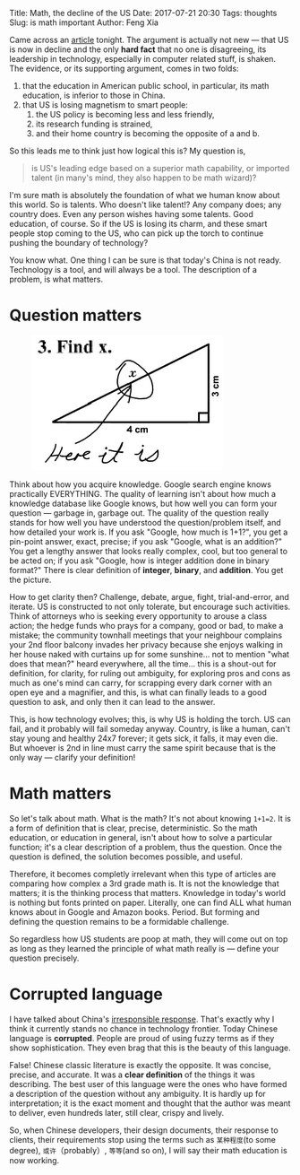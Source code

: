 Title: Math, the decline of the US
Date: 2017-07-21 20:30
Tags: thoughts
Slug: is math important
Author: Feng Xia


Came across an [article][2] tonight. The argument is actually not new
&mdash; that US is now in decline and the only **hard fact** that no
one is disagreeing, <span class="myhighlight">its
leadership in technology</span>, especially in computer related stuff,
is shaken. The evidence, or its supporting argument, comes in two
folds:

[2]: https://www.zhihu.com/question/20953633

1. that the education in American public school, in particular, its math
   education, is inferior to those in China.
2. that US is losing magnetism to smart people:
    1. the US policy is becoming less and less friendly,
    2. its research funding is strained,
    3. and their home country is becoming the opposite of a and b.

So this leads me to think just how logical this is? My question is, 

> is US's leading edge based on a superior math capability, or
> imported talent (in many's mind, they also happen to be math wizard)?

I'm sure math is absolutely the foundation of what we human know about
this world. So is talents. Who doesn't like talent!? Any company does; any
country does. Even any person wishes having some talents. Good
education, of course. So if the US is losing its charm, and these
smart people stop coming to the US, who can pick up the torch to
continue pushing the boundary of technology?

You know what. One thing I can be sure is that today's China is not
ready. Technology is a tool, and will always be a tool. The
description of a problem, is what matters.

# Question matters

<figure class="col l4 m6 s12">
  <img src="images/funny/image008.gif"/>
</figure>

Think about how you acquire knowledge. Google search engine knows
practically EVERYTHING. The quality of learning isn't about how much
a knowledge database like Google knows, but how well you can form your
question &mdash; garbage in, garbage out. The quality of the question
really stands for how well you have understood the question/problem
itself, and how detailed your work is. If you ask "Google, how much is
1+1?", you get a pin-point answer, exact, precise; if you ask "Google,
what is an addition?" You get a lengthy answer that looks really
complex, cool, but too general to be acted on; if you ask "Google, how
is integer addition done in binary format?" There is clear definition
of __integer__, __binary__, and __addition__. You get the picture.

How to get clarity then? Challenge, debate, argue, fight,
trial-and-error, and iterate. US is constructed to not only tolerate,
but encourage such activities. Think of attorneys who is seeking every
opportunity to arouse a class action; the hedge funds who prays for a
company, good or bad, to make a mistake; the community townhall
meetings that your neighbour complains your 2nd floor balcony invades
her privacy because she enjoys walking in her house naked with
curtains up for some sunshine... not to mention "what does that mean?"
heard everywhere, all the time... <span class="myhighlight"> this is a
shout-out for definition, for clarity, for ruling out ambiguity, for
exploring pros and cons as much as one's mind can carry, for scrapping
every dark corner with an open eye and a magnifier, and this, is what
can finally leads to a good question to ask, and only then it can lead
to the answer</span>.

This, is how technology evolves; this, is why US is holding the
torch. US can fail, and it probably will fail someday anyway. Country,
is like a human, can't stay young and healthy 24x7 forever; it gets
sick, it falls, it may even die. But whoever is 2nd in line must carry
the same spirit because that is the only way &mdash; clarify your
definition!

# Math matters

So let's talk about math. What is the math? It's not about knowing
`1+1=2`. It is a form of definition that is clear, precise,
deterministic. So the math education, or education in general, isn't
about how to solve a particular function; it's a clear description of
a problem, thus the question. Once the question is defined, the
solution becomes possible, and useful.

Therefore, it becomes completly irrelevant when this type of
articles are comparing how complex a 3rd grade math is. It is not the
knowledge that matters; it is the thinking process that matters. <span
class="myhighlight"> Knowledge in today's world is nothing but fonts
printed on paper.</span> Literally, one can find ALL what human knows
about in Google and Amazon books. Period. But forming and defining
the question remains to be a formidable challenge.

So regardless how US students are poop at math, they will come out on
top as long as they learned the principle of what math really is
&mdash; define your question precisely.

# Corrupted language

I have talked about China's [irresponsible response][1]. That's
exactly why I think it currently stands no chance in technology
frontier. Today Chinese language is **corrupted**. People are proud of
using fuzzy terms as if they show sophistication. They even brag that
this is the beauty of this language. 

[1]: {filename}/thoughts/irresponsible%20response.md


False! Chinese classic literature is exactly the opposite. It was
concise, precise, and accurate. It was a **clear definition** of the
things it was describing. The best user of this language were the ones
who have formed a description of the question without any
ambiguity. It is hardly up for interpretation; it is the exact moment
and thought that the author was meant to deliver, even hundreds later,
still clear, crispy and lively. 

So, when Chinese developers, their design documents, their
response to clients, their requirements stop using the terms such as
`某种程度`(to some degree), `或许`（probably）, `等等`(and so on), I
will say their math education is now working.

